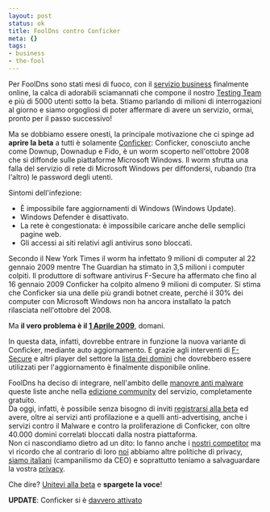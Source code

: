 ```yaml
--- 
layout: post
status: ok
title: FoolDns contro Conficker
meta: {}
tags: 
- business
- the-fool
---
```

Per FoolDns sono stati mesi di fuoco, con il [servizio business][2] finalmente online, la calca di adorabili sciamannati che compone il nostro [Testing Team][3] e più di 5000 utenti sotto la beta. Stiamo parlando di milioni di interrogazioni al giorno e siamo orgogliosi di poter affermare di avere un servizio, ormai, pronto per il passo successivo!  
  
Ma se dobbiamo essere onesti, la principale motivazione che ci spinge ad **aprire la beta** a tutti è solamente [Conficker][4]: Conficker, conosciuto anche come Downup, Downadup e Fido, è un worm scoperto nell'ottobre 2008 che si diffonde sulle piattaforme Microsoft Windows. Il worm sfrutta una falla del servizio di rete di Microsoft Windows per diffondersi, rubando (tra l'altro) le password degli utenti.
  
Sintomi dell'infezione:  
 * È impossibile fare aggiornamenti di Windows (Windows Update).
 * Windows Defender è disattivato.
 * La rete è congestionata: è impossibile caricare anche delle semplici pagine web.
 * Gli accessi ai siti relativi agli antivirus sono bloccati.  
  
Secondo il New York Times il worm ha infettato 9 milioni di computer al 22 gennaio 2009 mentre The Guardian ha stimato in 3,5 milioni i computer colpiti. Il produttore di software antivirus F-Secure ha affermato che fino al 16 gennaio 2009 Conficker ha colpito almeno 9 milioni di computer. Si stima che Conficker sia una delle più grandi botnet create, perché il 30% dei computer con Microsoft Windows non ha ancora installato la patch rilasciata nell'ottobre del 2008.  
  
Ma **il vero problema è il [1 Aprile 2009][5]**, domani.  
  
In questa data, infatti, dovrebbe entrare in funzione la nuova variante di Conficker, mediante auto aggiornamento. E grazie agli interventi di [F-Secure][6] e altri player del settore la [lista dei domini][6] che dovrebbero essere utilizzati per l'aggiornamento è finalmente disponibile online.  
  
FoolDns ha deciso di integrare, nell'ambito delle [manovre anti malware][7] queste liste anche nella [edizione community][8] del servizio, completamente gratuito.  
Da oggi, infatti, è possibile senza bisogno di inviti [registrarsi alla beta][3] ed avere, oltre ai servizi anti profilazione e a quelli anti-advertising, anche i servizi contro il Malware e contro la proliferazione di Conficker, con oltre 40.000 domini correlati bloccati dalla nostra piattaforma.  
Non ci nascondiamo dietro ad un dito: lo fanno anche i [nostri competitor][1] ma vi ricordo che al contrario di loro [noi][8] abbiamo altre politiche di privacy, [siamo italiani][8] (campanilismo da CEO) e soprattutto teniamo a salvaguardare la vostra [privacy][9].  
  
Che dire? [Unitevi alla beta][3] e **spargete la voce**! 
  
**UPDATE**: Conficker si è [davvero attivato](http://www.f-secure.com/weblog/archives/00001643.html)

[1]: http://blogs.computerworld.com/opendns_prevents_the_conficker_worm_from_phoning_home
[2]: http://www.fooldns.com/b
[3]: http://www.fooldns.com/beta.html
[4]: http://en.wikipedia.org/wiki/Conficker
[5]: http://www.f-secure.com/weblog/archives/00001636.html
[6]: http://www.f-secure.com/weblog/archives/00001578.html
[7]: http://fooldns.com/b/malware.html
[8]: http://thefool.it
[9]: http://fooldns.com/b/privacy.html 

